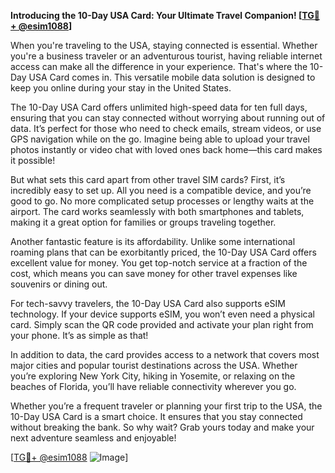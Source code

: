 **Introducing the 10-Day USA Card: Your Ultimate Travel Companion! [[TG💪+ @esim1088](https://t.me/s/esim1088)]**

When you're traveling to the USA, staying connected is essential. Whether you're a business traveler or an adventurous tourist, having reliable internet access can make all the difference in your experience. That's where the 10-Day USA Card comes in. This versatile mobile data solution is designed to keep you online during your stay in the United States.

The 10-Day USA Card offers unlimited high-speed data for ten full days, ensuring that you can stay connected without worrying about running out of data. It’s perfect for those who need to check emails, stream videos, or use GPS navigation while on the go. Imagine being able to upload your travel photos instantly or video chat with loved ones back home—this card makes it possible!

But what sets this card apart from other travel SIM cards? First, it’s incredibly easy to set up. All you need is a compatible device, and you’re good to go. No more complicated setup processes or lengthy waits at the airport. The card works seamlessly with both smartphones and tablets, making it a great option for families or groups traveling together.

Another fantastic feature is its affordability. Unlike some international roaming plans that can be exorbitantly priced, the 10-Day USA Card offers excellent value for money. You get top-notch service at a fraction of the cost, which means you can save money for other travel expenses like souvenirs or dining out.

For tech-savvy travelers, the 10-Day USA Card also supports eSIM technology. If your device supports eSIM, you won’t even need a physical card. Simply scan the QR code provided and activate your plan right from your phone. It’s as simple as that!

In addition to data, the card provides access to a network that covers most major cities and popular tourist destinations across the USA. Whether you’re exploring New York City, hiking in Yosemite, or relaxing on the beaches of Florida, you’ll have reliable connectivity wherever you go.

Whether you’re a frequent traveler or planning your first trip to the USA, the 10-Day USA Card is a smart choice. It ensures that you stay connected without breaking the bank. So why wait? Grab yours today and make your next adventure seamless and enjoyable!

[[TG💪+ @esim1088](https://t.me/s/esim1088) ![Image](https://i.postimg.cc/Y0z9fWf4/image.png)]